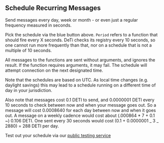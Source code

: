 ## Schedule Recurring Messages

Send messages every day, week or month - or even just a regular frequency measured in seconds.

Pick the schedule via the blue button above. `Period` refers to a function that should fire every X seconds. DeTi checks its registry every 10 seconds, so one cannot run more frequently than that, nor on a schedule that is not a multiple of 10 seconds.

All messages to the functions are sent without arguments, and ignores the result. If the function requires arguments, it may fail. The schedule will attempt connection on the next designated time.

Note that the schedules are based on UTC. As local time changes (e.g. daylight savings) this may lead to a schedule running on a different time of day in your jurisdiction.

Also note that messages cost 0.1 DETI to send, and 0.0000001 DETI every 10 seconds to check between now and when your message goes out. So a message will cost 0.0008640 for each day between now and when it goes out. A message on a weekly cadence would cost about (.000864 \* 7 + 0.1 ~) 0.106 DETI. One sent every 30 seconds would cost (0.1 + 0.0000001 _ 3 _ 2880) = 288 DETI per day.

Test out your schedule via our [public testing service](https://d7hzd-wiaaa-aaaap-qamba-cai.ic0.app/)
